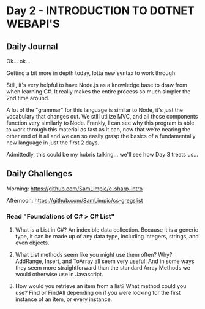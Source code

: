 # Day 2 - INTRODUCTION TO DOTNET WEBAPI'S

## Daily Journal

Ok... ok...

Getting a bit more in depth today, lotta new syntax to work through.

Still, it's very helpful to have Node.js as a knowledge base to draw from when learning C#. It really makes the entire process so much simpler the 2nd time around.

A lot of the "grammar" for this language is similar to Node, it's just the vocabulary that changes out. We still utilize MVC, and all those components function very similarly to Node. Frankly, I can see why this program is able to work through this material as fast as it can, now that we're nearing the other end of it all and we can so easily grasp the basics of a fundamentally new language in just the first 2 days.

Admittedly, this could be my hubris talking... we'll see how Day 3 treats us...

## Daily Challenges

Morning: https://github.com/SamLimpic/c-sharp-intro

Afternoon: https://github.com/SamLimpic/cs-gregslist

### Read "Foundations of C# > C# List"

1. What is a List in C#?
   An indexible data collection. Because it is a generic type, it can be made up of any data type, including integers, strings, and even objects.

2. What List methods seem like you might use them often? Why?
   AddRange, Insert, and ToArray all seem very useful! And in some ways they seem more straightforward than the standard Array Methods we would otherwise use in Javascript.

3. How would you retrieve an item from a list? What method could you use?
   Find or FindAll depending on if you were looking for the first instance of an item, or every instance.
